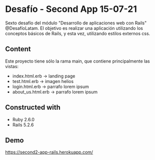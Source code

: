 # Desafío - Second App 15-07-21

Sexto desafío del módulo "Desarrollo de aplicaciones web con Rails" @DesafíoLatam. El objetivo es realizar una aplicación utilizando los conceptos básicos de Rails, y esta vez, utilizando estilos externos css.

## Content

Este proyecto tiene sólo la rama main, que contiene principalmente las vistas:
* index.html.erb -> landing page 
* test.html.erb -> imagen helios
* login.html.erb -> parrafo lorem ipsum
* about_us.html.erb -> parrafo lorem ipsum

## Constructed with
* Ruby 2.6.0
* Rails 5.2.6

## Demo
https://second2-app-rails.herokuapp.com/
